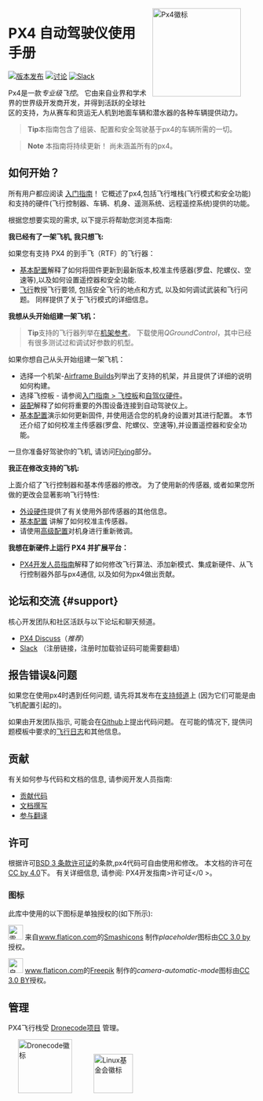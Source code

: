 <div style="float:right; padding:10px; margin-right:20px;"><a href="http://px4.io/"><img src="../assets/site/logo_pro_small.png" title="Px4徽标" width="180px" /></a></div>

# PX4 自动驾驶仪使用手册

[![版本发布](https://img.shields.io/github/release/PX4/Firmware.svg)](https://github.com/PX4/Firmware/releases) [![讨论](https://img.shields.io/badge/discuss-px4-ff69b4.svg)](http://discuss.px4.io/) [![Slack](https://px4-slack.herokuapp.com/badge.svg)](http://slack.px4.io)

Px4是一款*专业级飞控*。 它由来自业界和学术界的世界级开发商开发，并得到活跃的全球社区的支持，为从赛车和货运无人机到地面车辆和潜水器的各种车辆提供动力。

> **Tip**本指南包含了组装、配置和安全驾驶基于px4的车辆所需的一切。

<span></span>

> **Note** 本指南将持续更新！ 尚未涵盖所有的px4。

## 如何开始？

所有用户都应阅读 [入门指南](getting_started/README.md)！ 它概述了px4,包括飞行堆栈(飞行模式和安全功能)和支持的硬件(飞行控制器、车辆、机身、遥测系统、远程遥控系统)提供的功能。

根据您想要实现的需求, 以下提示将帮助您浏览本指南:

**我已经有了一架飞机, 我只想飞:**

如果您有支持 PX4 的到手飞（RTF）的飞行器：

- [基本配置](config/README.md)解释了如何将固件更新到最新版本,校准主传感器(罗盘、陀螺仪、空速等),以及如何设置遥控器和安全功能.
- [飞行](flying/README.md)教授飞行要领, 包括安全飞行的地点和方式, 以及如何调试武装和飞行问题。 同样提供了关于飞行模式的详细信息。

**我想从头开始组建一架飞机：**

> **Tip**支持的飞行器列举在[机架参考](airframes/airframe_reference.md)。 下载使用*QGroundControl*，其中已经有很多测试过和调试好参数的机型。

如果你想自己从头开始组建一架飞机：

- 选择一个机架-[Airframe Builds](airframes/README.md)列举出了支持的机架，并且提供了详细的说明如何构建。
- 选择飞控板 - 请参阅[入门指南 > 飞控板](getting_started/flight_controller_selection.md)和[自驾仪硬件](flight_controller/README.md)。
- [装配](assembly/README.md)解释了如何将重要的外围设备连接到自动驾驶仪上。
- [基本配置](config/README.md)演示如何更新固件, 并使用适合您的机身的设置对其进行配置。 本节还介绍了如何校准主传感器(罗盘、陀螺仪、空速等),并设置遥控器和安全功能。

一旦你准备好驾驶你的飞机, 请访问[Flying](flying/README.md)部分。

**我正在修改支持的飞机:**

上面介绍了飞行控制器和基本传感器的修改。 为了使用新的传感器, 或者如果您所做的更改会显著影响飞行特性:

- [外设硬件](peripherals/README.md)提供了有关使用外部传感器的其他信息。
- [基本配置](config/README.md) 讲解了如何校准主传感器。
- 请使用[高级配置](advanced_config/README.md)对机身进行重新微调。

**我想在新硬件上运行 PX4 并扩展平台：**

- [PX4开发人员指南](http://dev.px4.io/)解释了如何修改飞行算法、添加新模式、集成新硬件、从飞行控制器外部与px4通信, 以及如何为px4做出贡献。

## 论坛和交流 {#support}

核心开发团队和社区活跃与以下论坛和聊天频道。

- [PX4 Discuss](http://discuss.px4.io/)（*推荐*）
- [Slack](http://slack.px4.io) （注册链接，注册时加载验证码可能需要翻墙）

## 报告错误&问题

如果您在使用px4时遇到任何问题, 请先将其发布在[支持频道](#support)上 (因为它们可能是由飞机配置引起的)。

如果由开发团队指示, 可能会在[Github](https://github.com/PX4/Firmware/issues)上提出代码问题。 在可能的情况下, 提供问题模板中要求的[飞行日志](getting_started/flight_reporting.md)和其他信息。

## 贡献

有关如何参与代码和文档的信息, 请参阅开发人员指南:

- [贡献代码](https://dev.px4.io/en/contribute/)
- [文档撰写](https://dev.px4.io/en/contribute/docs.html)
- [参与翻译](https://dev.px4.io/en/contribute/docs.html)

## 许可

根据许可[BSD 3 条款许可证](https://opensource.org/licenses/BSD-3-Clause)的条款,px4代码可自由使用和修改。 本文档的许可在[CC by 4.0](https://creativecommons.org/licenses/by/4.0/)下。 有关详细信息, 请参阅: PX4开发指南>许可证</0 >。</p> 

### 图标

此库中使用的以下图标是单独授权的(如下所示):

<img src="../assets/site/position_fixed.svg" title="需要定位修复（例如GPS）" width="30px" /> 来自<a href="https://www.flaticon.com/" title="Flaticon">www.flaticon.com</a>的<a href="https://www.flaticon.com/authors/smashicons" title="Smashicons">Smashicons</a> 制作<em>placeholder</em>图标由<a href="http://creativecommons.org/licenses/by/3.0/" title="Creative Commons BY 3.0" target="_blank">CC 3.0 by</a>授权。

<img src="../assets/site/automatic_mode.svg" title="自动模式" width="30px" /> <a href="https://www.flaticon.com/" title="Flaticon">www.flaticon.com</a>的<a href="http://www.freepik.com" title="Freepik">Freepik</a> 制作的<em>camera-automatic-mode</em>图标由<a href="http://creativecommons.org/licenses/by/3.0/" title="Creative Commons BY 3.0" target="_blank">CC 3.0 BY</a>授权。

## 管理

PX4飞行栈受 [Dronecode项目](https://www.dronecode.org/) 管理。

<a href="https://www.dronecode.org/" style="padding:20px"><img src="https://mavlink.io/assets/site/logo_dronecode.png" alt="Dronecode徽标" width="110px"/></a>
<a href="https://www.linuxfoundation.org/projects" style="padding:20px;"><img src="https://mavlink.io/assets/site/logo_linux_foundation.png" alt="Linux基金会徽标" width="80px" /></a>

<div style="padding:10px">&nbsp;</div>
